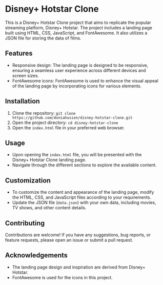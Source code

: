 # Disney+ Hotstar Clone

This is a Disney+ Hotstar Clone project that aims to replicate the popular streaming platform, Disney+ Hotstar. The project includes a landing page built using HTML, CSS, JavaScript, and FontAwesome. It also utilizes a JSON file for storing the data of films.

## Features

- Responsive design: The landing page is designed to be responsive, ensuring a seamless user experience across different devices and screen sizes.
- FontAwesome icons: FontAwesome is used to enhance the visual appeal of the landing page by incorporating icons for various elements.

## Installation

1. Clone the repository: `git clone https://github.com/doniahusien/disney-hotstar-clone.git`
2. Open the project directory: `cd disney-hotstar-clone`
3. Open the `index.html` file in your preferred web browser.

## Usage

- Upon opening the `index.html` file, you will be presented with the Disney+ Hotstar Clone landing page.
- Navigate through the different sections to explore the available content.

## Customization

- To customize the content and appearance of the landing page, modify the HTML, CSS, and JavaScript files according to your requirements.
- Update the JSON file (`data.json`) with your own data, including movies, TV shows, and other content details.

## Contributing

Contributions are welcome! If you have any suggestions, bug reports, or feature requests, please open an issue or submit a pull request.


## Acknowledgements

- The landing page design and inspiration are derived from Disney+ Hotstar.
- FontAwesome is used for the icons in this project.

